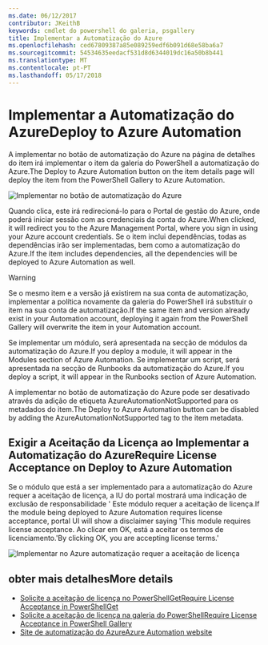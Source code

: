 ```yaml
---
ms.date: 06/12/2017
contributor: JKeithB
keywords: cmdlet do powershell do galeria, psgallery
title: Implementar a Automatização do Azure
ms.openlocfilehash: ced67809387a85e089259edf6b091d68e58ba6a7
ms.sourcegitcommit: 54534635eedacf531d8d6344019dc16a50b8b441
ms.translationtype: MT
ms.contentlocale: pt-PT
ms.lasthandoff: 05/17/2018
---
```

# <a name="deploy-to-azure-automation"></a><span data-ttu-id="eae52-103">Implementar a Automatização do Azure</span><span class="sxs-lookup"><span data-stu-id="eae52-103">Deploy to Azure Automation</span></span>

<span data-ttu-id="eae52-104">A implementar no botão de automatização do Azure na página de detalhes do item irá implementar o item da galeria do PowerShell a automatização do Azure.</span><span class="sxs-lookup"><span data-stu-id="eae52-104">The Deploy to Azure Automation button on the item details page will deploy the item from the PowerShell Gallery to Azure Automation.</span></span>

![Implementar no botão de automatização do Azure](../../Images/DeployToAzureAutomationButton.png)

<span data-ttu-id="eae52-106">Quando clica, este irá redirecioná-lo para o Portal de gestão do Azure, onde poderá iniciar sessão com as credenciais da conta do Azure.</span><span class="sxs-lookup"><span data-stu-id="eae52-106">When clicked, it will redirect you to the Azure Management Portal, where you sign in using your Azure account credentials.</span></span>
<span data-ttu-id="eae52-107">Se o item inclui dependências, todas as dependências irão ser implementadas, bem como a automatização do Azure.</span><span class="sxs-lookup"><span data-stu-id="eae52-107">If the item includes dependencies, all the dependencies will be deployed to Azure Automation as well.</span></span>

> [!WARNING]
> <span data-ttu-id="eae52-108">Se o mesmo item e a versão já existirem na sua conta de automatização, implementar a política novamente da galeria do PowerShell irá substituir o item na sua conta de automatização.</span><span class="sxs-lookup"><span data-stu-id="eae52-108">If the same item and version already exist in your Automation account, deploying it again from the PowerShell Gallery will overwrite the item in your Automation account.</span></span>

<span data-ttu-id="eae52-109">Se implementar um módulo, será apresentada na secção de módulos da automatização do Azure.</span><span class="sxs-lookup"><span data-stu-id="eae52-109">If you deploy a module, it will appear in the Modules section of Azure Automation.</span></span>  <span data-ttu-id="eae52-110">Se implementar um script, será apresentada na secção de Runbooks da automatização do Azure.</span><span class="sxs-lookup"><span data-stu-id="eae52-110">If you deploy a script, it will appear in the Runbooks section of Azure Automation.</span></span>

<span data-ttu-id="eae52-111">A implementar no botão de automatização do Azure pode ser desativado através da adição de etiqueta AzureAutomationNotSupported para os metadados do item.</span><span class="sxs-lookup"><span data-stu-id="eae52-111">The Deploy to Azure Automation button can be disabled by adding the AzureAutomationNotSupported tag to the item metadata.</span></span>

## <a name="require-license-acceptance-on-deploy-to-azure-automation"></a><span data-ttu-id="eae52-112">Exigir a Aceitação da Licença ao Implementar a Automatização do Azure</span><span class="sxs-lookup"><span data-stu-id="eae52-112">Require License Acceptance on Deploy to Azure Automation</span></span>

<span data-ttu-id="eae52-113">Se o módulo que está a ser implementado para a automatização do Azure requer a aceitação de licença, a IU do portal mostrará uma indicação de exclusão de responsabilidade ' Este módulo requer a aceitação de licença.</span><span class="sxs-lookup"><span data-stu-id="eae52-113">If the module being deployed to Azure Automation requires license acceptance, portal UI will show a disclaimer saying 'This module requires license acceptance.</span></span> <span data-ttu-id="eae52-114">Ao clicar em OK, está a aceitar os termos de licenciamento.'</span><span class="sxs-lookup"><span data-stu-id="eae52-114">By clicking OK, you are accepting license terms.'</span></span>

![Implementar no Azure automatização requer a aceitação de licença](../../Images/DeployToAzureAutomationRequireLicenseAcceptanceDisclaimer.png)

## <a name="more-details"></a><span data-ttu-id="eae52-116">obter mais detalhes</span><span class="sxs-lookup"><span data-stu-id="eae52-116">More details</span></span>

- [<span data-ttu-id="eae52-117">Solicite a aceitação de licença no PowerShellGet</span><span class="sxs-lookup"><span data-stu-id="eae52-117">Require License Acceptance in PowerShellGet</span></span>](../../concepts/module-license-acceptance.md)
- [<span data-ttu-id="eae52-118">Solicite a aceitação de licença na galeria do PowerShell</span><span class="sxs-lookup"><span data-stu-id="eae52-118">Require License Acceptance in PowerShell Gallery</span></span>](items-that-require-license-acceptance.md)
- [<span data-ttu-id="eae52-119">Site de automatização do Azure</span><span class="sxs-lookup"><span data-stu-id="eae52-119">Azure Automation website</span></span>](http://azure.microsoft.com/services/automation/)
